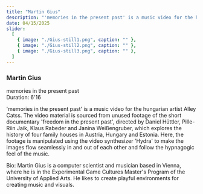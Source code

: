 ```yaml
---
title: "Martin Gius"
description: "'memories in the present past' is a music video for the hungarian artist Alley Catss."
date: 04/15/2025
slider:
  [
    { image: "./Gius-still1.png", caption: "" },
    { image: "./Gius-still2.png", caption: "" },
    { image: "./Gius-still3.png", caption: "" },
  ]
---
```


### Martin Gius

memories in the present past <br/>
Duration: 6'16

'memories in the present past' is a music video for the hungarian artist Alley Catss.
The video material is sourced from unused footage of the short documentary 'freedom in the present past', directed by Daniel Hüttler, Pille-Riin Jaik, Klaus Rabeder and Janina Weißengruber, which explores the history of four family houses in Austria, Hungary and Estonia.
Here, the footage is manipulated using the video synthesizer 'Hydra' to make the images flow seamlessly in and out of each other and follow the hypnagogic feel of the music.

Bio: Martin Gius is a computer scientist and musician based in Vienna, where he is in the Experimental Game Cultures Master's Program of the University of Applied Arts. He likes to create playful environments for creating music and visuals.
